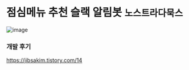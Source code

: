 # 점심메뉴 추천 슬랙 알림봇 `노스트라다묵스`
![image](https://user-images.githubusercontent.com/72649415/156880474-4e002269-7a89-46da-aa83-67b92518224c.png)

### 개발 후기
https://jibsakim.tistory.com/14
